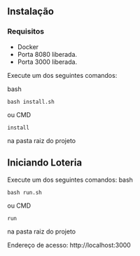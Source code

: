 ## Instalação 
### Requisitos
 - Docker
 - Porta 8080 liberada.
 - Porta 3000 liberada.

Execute um dos seguintes comandos:

bash
```
bash install.sh
```
ou
CMD
```
install
```
na pasta raiz do projeto

## Iniciando Loteria 
Execute um dos seguintes comandos:
bash
```
bash run.sh
```
ou
CMD
```
run
```
na pasta raiz do projeto

Endereço de acesso: http://localhost:3000
